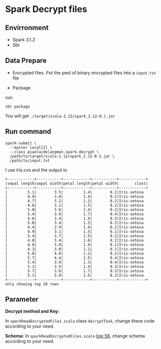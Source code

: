 # Spark Decrypt files
## Envirronment
* Spark 3.1.2
* Sbt

## Data Prepare
* Encrypted files. Put the pwd of binary encrypted files into a `input.txt` file 

* Package

run:
```
sbt package
```
You will get `./target/scala-2.12/spark_2.12-0.1.jar`

## Run command
```
spark-submit \
  --master local[2] \
  --class piaolaidelangman.spark.decrypt \
  /path/to/target/scala-2.12/spark_2.12-0.1.jar \
  /path/to/input.txt
```
I use iris.cvs and the output is:
```
+------------+-----------+------------+-----------+------------+
|sepal length|sepal width|petal length|petal width|       class|
+------------+-----------+------------+-----------+------------+
|         5.1|        3.5|         1.4|        0.2|Iris-setosa
|         4.9|        3.0|         1.4|        0.2|Iris-setosa
|         4.7|        3.2|         1.3|        0.2|Iris-setosa
|         4.6|        3.1|         1.5|        0.2|Iris-setosa
|         5.0|        3.6|         1.4|        0.2|Iris-setosa
|         5.4|        3.9|         1.7|        0.4|Iris-setosa
|         4.6|        3.4|         1.4|        0.3|Iris-setosa
|         5.0|        3.4|         1.5|        0.2|Iris-setosa
|         4.4|        2.9|         1.4|        0.2|Iris-setosa
|         4.9|        3.1|         1.5|        0.1|Iris-setosa
|         5.4|        3.7|         1.5|        0.2|Iris-setosa
|         4.8|        3.4|         1.6|        0.2|Iris-setosa
|         4.8|        3.0|         1.4|        0.1|Iris-setosa
|         4.3|        3.0|         1.1|        0.1|Iris-setosa
|         5.8|        4.0|         1.2|        0.2|Iris-setosa
|         5.7|        4.4|         1.5|        0.4|Iris-setosa
|         5.4|        3.9|         1.3|        0.4|Iris-setosa
|         5.1|        3.5|         1.4|        0.3|Iris-setosa
|         5.7|        3.8|         1.7|        0.3|Iris-setosa
|         5.1|        3.8|         1.5|        0.3|Iris-setosa
+------------+-----------+------------+-----------+------------+
only showing top 20 rows
```

## Parameter
**Decrypt method and Key:**

In `sparkReadEncryptedFiles.scala` class `decryptTask`, change these code according to your need.

**Schema:**
In `sparkReadEncryptedFiles.scala` [line 58](https://github.com/piaolaidelangman/spark-read-ecrypted-files/blob/main/sparkReadEncryptedFiles.scala#L58), change schema according to your need.

